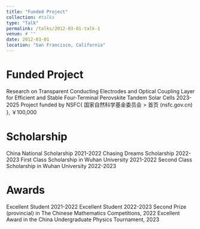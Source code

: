 ```yaml
---
title: "Funded Project"
collection: #talks
type: "Talk"
permalink: /talks/2012-03-01-talk-1
venue: # ""
date: 2012-03-01
location: "San Francisco, California"
---
```


Funded Project
======
Research on Transparent Conducting Electrodes and Optical Coupling Layer for Efficient and Stable Four-Terminal Perovskite Tandem Solar Cells  2023-2025
Project funded by NSFC{ 国家自然科学基金委员会 > 首页 (nsfc.gov.cn) }, ￥100,000

Scholarship
======
China National Scholarship 2021-2022
Chasing Dreams Scholarship 2022-2023
First Class Scholarship in Wuhan University 2021-2022
Second Class Scholarship in Wuhan University 2022-2023 

Awards
======
Excellent Student 2021-2022
Excellent Student 2022-2023
Second Prize (provincial) in The Chinese Mathematics Competitions, 2022
Excellent Award in the China Undergraduate Physics Tournament, 2023
